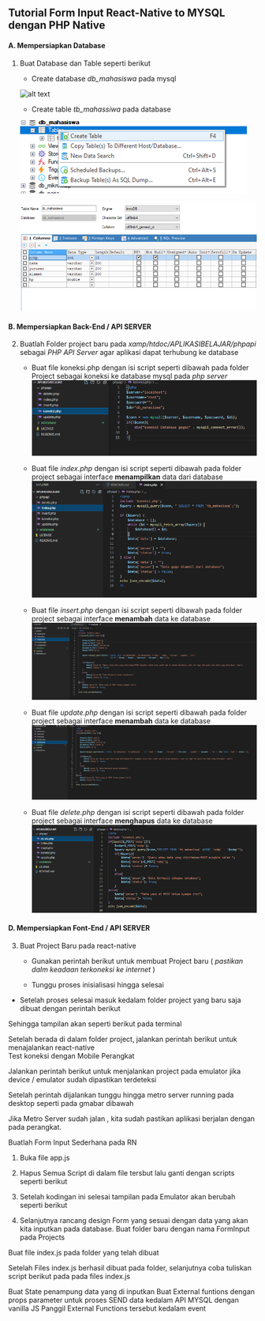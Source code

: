 ## Tutorial Form Input React-Native to MYSQL dengan PHP Native


#### A. Mempersiapkan Database 
1. Buat Database dan Table seperti berikut
    * Create database *db_mahasiswa* pada mysql




    ![alt text](https://lh3.googleusercontent.com/_NPpj9VayHKW9c1oBBEomr6wON0pZIfgKbvnMSTnVIAf7vnhp2ItzdzTMh2b85Ifhmb-O5wp0RCFLXoyPcSH-2RJJccE5xLgXl2GDTwSWIXkuVD7k7qMtq97F3emC2SixcKLSkA1)

    * Create table *tb_mahassiwa* pada database

    ![alt text](https://github.com/Ranur-react/aplikasibelajar/blob/form/readme/image/db_1.png)
    
    ![alt text](https://github.com/Ranur-react/aplikasibelajar/blob/form/readme/image/db_2.png)

#### B. Mempersiapkan Back-End / API SERVER

2. Buatlah Folder project baru pada *xamp/htdoc/APLIKASIBELAJAR/phpapi* sebagai *PHP API Server* agar aplikasi dapat terhubung ke database 

    * Buat file koneksi.php  dengan isi script seperti dibawah pada folder Project sebagai koneksi ke database mysql  pada *php server*
           ![alt text](https://github.com/Ranur-react/aplikasibelajar/blob/form/readme/image/db_3.png)

    * Buat file *index.php* dengan isi script seperti dibawah pada folder project sebagai interface **menampilkan** data dari database
          ![alt text](https://github.com/Ranur-react/aplikasibelajar/blob/form/readme/image/db_4.png)

    * Buat file *insert.php* dengan isi script seperti dibawah pada folder project sebagai interface **menambah** data ke  database
          ![alt text](https://github.com/Ranur-react/aplikasibelajar/blob/form/readme/image/db_5.png)

    * Buat file *update.php* dengan isi script seperti dibawah pada folder project sebagai interface **menambah** data ke  database
          ![alt text](https://github.com/Ranur-react/aplikasibelajar/blob/form/readme/image/db_6.png)
    


    * Buat file *delete.php* dengan isi script seperti dibawah pada folder project sebagai interface **menghapus** data ke  database
          ![alt text](https://github.com/Ranur-react/aplikasibelajar/blob/form/readme/image/db_7.png)



#### D. Mempersiapkan Font-End / API SERVER
3. Buat Project Baru pada react-native 
    * Gunakan perintah  berikut untuk membuat Project baru ( *pastikan dalm keadaan terkoneksi ke internet* )

    * Tunggu proses inisialisasi hingga selesai
* Setelah proses selesai masuk kedalam  folder project yang baru saja dibuat dengan perintah berikut

Sehingga tampilan akan seperti berikut pada terminal

Setelah berada di dalam folder project, jalankan perintah berikut untuk menajalankan react-native  
Test koneksi dengan Mobile Perangkat 


Jalankan perintah berikut untuk menjalankan project pada emulator  jika device / emulator sudah dipastikan terdeteksi

Setelah perintah dijalankan tunggu hingga metro server running pada desktop seperti pada gmabar dibawah 

Jika Metro Server sudah jalan , kita sudah pastikan aplikasi berjalan dengan pada perangkat.


Buatlah Form Input Sederhana pada RN
1. Buka file app.js

2. Hapus Semua Script di dalam file tersbut lalu ganti dengan scripts seperti berikut

3. Setelah kodingan ini selesai tampilan pada Emulator akan berubah  seperti berikut

5. Selanjutnya rancang design Form yang sesuai dengan data yang akan kita inputkan pada database.
Buat folder baru dengan nama FormInput pada Projects


Buat file index.js  pada folder yang telah dibuat





Setelah Files index.js berhasil dibuat pada folder, selanjutnya coba tuliskan script berikut pada pada files index.js 




























































































Buat State penampung data yang di inputkan
Buat External funtions dengan props parameter untuk proses SEND data kedalam API MYSQL dengan vanilla JS
Panggil External Functions tersebut kedalam event
